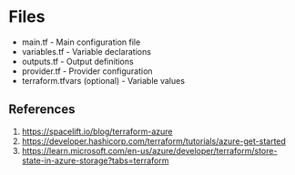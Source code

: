 # Files

- main.tf - Main configuration file
- variables.tf - Variable declarations
- outputs.tf - Output definitions
- provider.tf - Provider configuration
- terraform.tfvars (optional) - Variable values

## References

1. https://spacelift.io/blog/terraform-azure
2. https://developer.hashicorp.com/terraform/tutorials/azure-get-started
3. https://learn.microsoft.com/en-us/azure/developer/terraform/store-state-in-azure-storage?tabs=terraform
